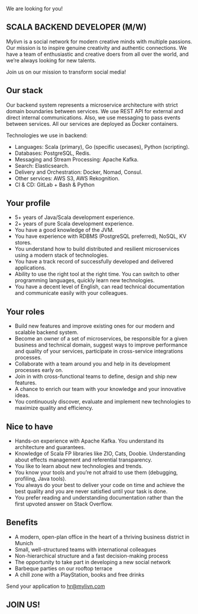 We are looking for you!

## SCALA BACKEND DEVELOPER (M/W)

Mylivn is a social network for modern creative minds with multiple passions. Our mission is to inspire genuine creativity and authentic connections. We have a team of enthusiastic and creative doers from all over the world, and we’re always looking for new talents.

Join us on our mission to transform social media! 

## Our stack
Our backend system represents a microservice architecture with strict domain boundaries between services. We use REST API for external and direct internal communications. Also, we use messaging to pass events between services. All our services are deployed as Docker containers.

Technologies we use in backend:

- Languages: Scala (primary), Go (specific usecases), Python (scripting).
- Databases: PostgreSQL, Redis.
- Messaging and Stream Processing: Apache Kafka.
- Search: Elasticsearch.
- Delivery and Orchestration: Docker, Nomad, Consul.
- Other services: AWS S3, AWS Rekognition.
- CI & CD: GitLab + Bash & Python

## Your profile
- 5+ years of Java/Scala development experience.
- 2+ years of pure Scala development experience.
- You have a good knowledge of the JVM.
- You have experience with RDBMS (PostgreSQL preferred), NoSQL, KV stores.
- You understand how to build distributed and resilient microservices using a modern stack of technologies.
- You have a track record of successfully developed and delivered applications.
- Ability to use the right tool at the right time. You can switch to other programming languages, quickly learn new technologies.
- You have a decent level of English, can read technical documentation and communicate easily with your colleagues.

## Your roles
- Build new features and improve existing ones for our modern and scalable backend system.
- Become an owner of a set of microservices, be responsible for a given business and technical domain, suggest ways to improve performance and quality of your services, participate in cross-service integrations processes.
- Collaborate with a team around you and help in its development processes early on.
- Join in with cross-functional teams to define, design and ship new features.
- A chance to enrich our team with your knowledge and your innovative ideas.
- You continuously discover, evaluate and implement new technologies to maximize quality and efficiency.

## Nice to have
- Hands-on experience with Apache Kafka. You understand its architecture and guarantees.
- Knowledge of Scala FP libraries like ZIO, Cats, Doobie. Understanding about effects management and referential transparency.
- You like to learn about new technologies and trends.
- You know your tools and you’re not afraid to use them (debugging, profiling, Java tools).
- You always do your best to deliver your code on time and achieve the best quality and you are never satisfied until your task is done.
- You prefer reading and understanding documentation rather than the first upvoted answer on Stack Overflow.

## Benefits
- A modern, open-plan office in the heart of a thriving business district in Munich 
- Small, well-structured teams with international colleagues 
- Non-hierarchical structure and a fast decision-making process 
- The opportunity to take part in developing a new social network 
- Barbeque parties on our rooftop terrace 
- A chill zone with a PlayStation, books and free drinks

Send your application to hr@mylivn.com

## JOIN US!
